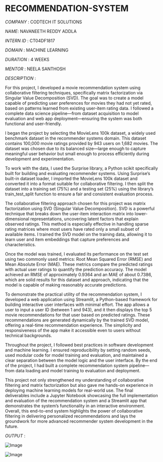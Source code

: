 # RECOMMENDATION-SYSTEM

*COMPANY* : CODTECH IT SOLUTIONS

*NAME*: NAVANEETH REDDY ADDLA

*INTERN ID* : CT04DF1817

*DOMAIN* : MACHINE LEARNING

*DURATION* : 4 WEEKS

*MENTOR* : NEELA SANTHOSH

*DESCRIPTION* :

For this project, I developed a movie recommendation system using collaborative filtering techniques, specifically matrix factorization via Singular Value Decomposition (SVD). The goal was to create a model capable of predicting user preferences for movies they had not yet rated, based on patterns learned from existing user-item rating data. I followed a complete data science pipeline—from dataset acquisition to model evaluation and web app deployment—ensuring the system was both functional and user-friendly.

I began the project by selecting the MovieLens 100k dataset, a widely used benchmark dataset in the recommender systems domain. This dataset contains 100,000 movie ratings provided by 943 users on 1,682 movies. The dataset was chosen due to its balanced size—large enough to capture meaningful user behavior but small enough to process efficiently during development and experimentation.

To work with the data, I used the Surprise library, a Python scikit specifically built for building and evaluating recommender systems. Using Surprise’s built-in dataset loader, I imported the MovieLens 100k dataset and converted it into a format suitable for collaborative filtering. I then split the dataset into a training set (75%) and a testing set (25%) using the library’s train_test_split function to ensure a fair and consistent evaluation process.

The collaborative filtering approach chosen for this project was matrix factorization using SVD (Singular Value Decomposition). SVD is a powerful technique that breaks down the user-item interaction matrix into lower-dimensional representations, uncovering latent factors that explain observed ratings. This method is especially effective in handling sparse rating matrices where most users have rated only a small subset of available items. I trained the SVD model on the training data, allowing it to learn user and item embeddings that capture preferences and characteristics.

Once the model was trained, I evaluated its performance on the test set using two commonly used metrics: Root Mean Squared Error (RMSE) and Mean Absolute Error (MAE). These metrics compare the predicted ratings with actual user ratings to quantify the prediction accuracy. The model achieved an RMSE of approximately 0.9364 and an MAE of about 0.7386, which are solid results for this dataset and approach, indicating that the model is capable of making reasonably accurate predictions.

To demonstrate the practical utility of the recommendation system, I developed a web application using Streamlit, a Python-based framework for building interactive user interfaces with minimal effort. The app allows a user to input a user ID (between 1 and 943), and it then displays the top 5 movie recommendations for that user based on predicted ratings. These recommendations are generated dynamically by the trained SVD model, offering a real-time recommendation experience. The simplicity and responsiveness of the app make it accessible even to users without technical backgrounds.

Throughout the project, I followed best practices in software development and machine learning. I ensured reproducibility by setting random seeds, used modular code for model training and evaluation, and maintained a clear separation between the model logic and the user interface. By the end of the project, I had built a complete recommendation system pipeline—from data loading and model training to evaluation and deployment.

This project not only strengthened my understanding of collaborative filtering and matrix factorization but also gave me hands-on experience in deploying machine learning models for real-world use. The final deliverables include a Jupyter Notebook showcasing the full implementation and evaluation of the recommendation system and a Streamlit app that demonstrates the system’s functionality in an interactive environment. Overall, this end-to-end system highlights the power of collaborative filtering in delivering personalized recommendations and lays the groundwork for more advanced recommender system development in the future.

*OUTPUT* :

![Image](https://github.com/user-attachments/assets/80de4dfc-0786-485c-9974-cfac3a6ae802)

![Image](https://github.com/user-attachments/assets/0df1941f-4ce4-4f04-85fe-5243027b59f3)
